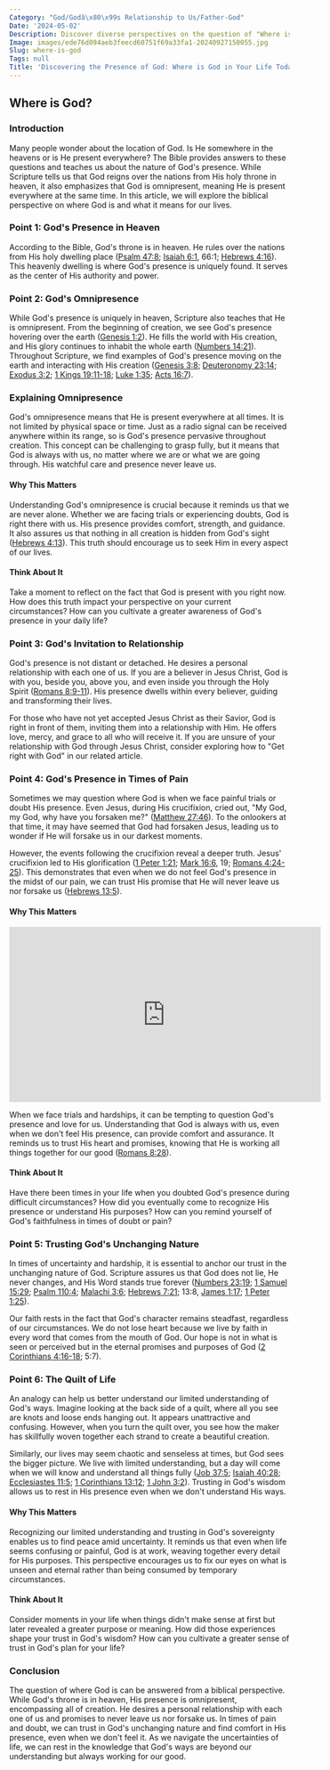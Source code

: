 ```yaml
---
Category: "God/Godâ\x80\x99s Relationship to Us/Father-God"
Date: '2024-05-02'
Description: Discover diverse perspectives on the question of "Where is God?" Explore various beliefs and interpretations in this thought-provoking article.
Image: images/ede76d094aeb3feecd60751f69a33fa1-20240927150055.jpg
Slug: where-is-god
Tags: null
Title: 'Discovering the Presence of God: Where is God in Your Life Today?'
---
```


## Where is God?

### Introduction

Many people wonder about the location of God. Is He somewhere in the heavens or is He present everywhere? The Bible provides answers to these questions and teaches us about the nature of God's presence. While Scripture tells us that God reigns over the nations from His holy throne in heaven, it also emphasizes that God is omnipresent, meaning He is present everywhere at the same time. In this article, we will explore the biblical perspective on where God is and what it means for our lives.

### Point 1: God's Presence in Heaven

According to the Bible, God's throne is in heaven. He rules over the nations from His holy dwelling place ([Psalm 47:8](https://www.bibleref.com/Psalm/47/Psalm-47-8.html); [Isaiah 6:1](https://www.bibleref.com/Isaiah/6/Isaiah-6-1.html), 66:1; [Hebrews 4:16](https://www.bibleref.com/Hebrews/4/Hebrews-4-16.html)). This heavenly dwelling is where God's presence is uniquely found. It serves as the center of His authority and power.

### Point 2: God's Omnipresence

While God's presence is uniquely in heaven, Scripture also teaches that He is omnipresent. From the beginning of creation, we see God's presence hovering over the earth ([Genesis 1:2](https://www.bibleref.com/Genesis/1/Genesis-1-2.html)). He fills the world with His creation, and His glory continues to inhabit the whole earth ([Numbers 14:21](https://www.bibleref.com/Numbers/14/Numbers-14-21.html)). Throughout Scripture, we find examples of God's presence moving on the earth and interacting with His creation ([Genesis 3:8](https://www.bibleref.com/Genesis/3/Genesis-3-8.html); [Deuteronomy 23:14](https://www.bibleref.com/Deuteronomy/23/Deuteronomy-23-14.html); [Exodus 3:2](https://www.bibleref.com/Exodus/3/Exodus-3-2.html); [1 Kings 19:11-18](https://www.bibleref.com/1-Kings/19/1-Kings-19-11.html); [Luke 1:35](https://www.bibleref.com/Luke/1/Luke-1-35.html); [Acts 16:7](https://www.bibleref.com/Acts/16/Acts-16-7.html)).

### Explaining Omnipresence

God's omnipresence means that He is present everywhere at all times. It is not limited by physical space or time. Just as a radio signal can be received anywhere within its range, so is God's presence pervasive throughout creation. This concept can be challenging to grasp fully, but it means that God is always with us, no matter where we are or what we are going through. His watchful care and presence never leave us.

#### Why This Matters

Understanding God's omnipresence is crucial because it reminds us that we are never alone. Whether we are facing trials or experiencing doubts, God is right there with us. His presence provides comfort, strength, and guidance. It also assures us that nothing in all creation is hidden from God's sight ([Hebrews 4:13](https://www.bibleref.com/Hebrews/4/Hebrews-4-13.html)). This truth should encourage us to seek Him in every aspect of our lives.

#### Think About It

Take a moment to reflect on the fact that God is present with you right now. How does this truth impact your perspective on your current circumstances? How can you cultivate a greater awareness of God's presence in your daily life?

### Point 3: God's Invitation to Relationship

God's presence is not distant or detached. He desires a personal relationship with each one of us. If you are a believer in Jesus Christ, God is with you, beside you, above you, and even inside you through the Holy Spirit ([Romans 8:9-11](https://www.bibleref.com/Romans/8/Romans-8-9.html)). His presence dwells within every believer, guiding and transforming their lives.

For those who have not yet accepted Jesus Christ as their Savior, God is right in front of them, inviting them into a relationship with Him. He offers love, mercy, and grace to all who will receive it. If you are unsure of your relationship with God through Jesus Christ, consider exploring how to "Get right with God" in our related article.

### Point 4: God's Presence in Times of Pain

Sometimes we may question where God is when we face painful trials or doubt His presence. Even Jesus, during His crucifixion, cried out, "My God, my God, why have you forsaken me?" ([Matthew 27:46](https://www.bibleref.com/Matthew/27/Matthew-27-46.html)). To the onlookers at that time, it may have seemed that God had forsaken Jesus, leading us to wonder if He will forsake us in our darkest moments.

However, the events following the crucifixion reveal a deeper truth. Jesus' crucifixion led to His glorification ([1 Peter 1:21](https://www.bibleref.com/1-Peter/1/1-Peter-1-21.html); [Mark 16:6](https://www.bibleref.com/Mark/16/Mark-16-6.html), 19; [Romans 4:24-25](https://www.bibleref.com/Romans/4/Romans-4-24.html)). This demonstrates that even when we do not feel God's presence in the midst of our pain, we can trust His promise that He will never leave us nor forsake us ([Hebrews 13:5](https://www.bibleref.com/Hebrews/13/Hebrews-13-5.html)).

#### Why This Matters


<iframe width="560" height="315" src="https://www.youtube.com/embed/_ie9musGEqQ" frameborder="0" allow="autoplay; encrypted-media" allowfullscreen></iframe>


When we face trials and hardships, it can be tempting to question God's presence and love for us. Understanding that God is always with us, even when we don't feel His presence, can provide comfort and assurance. It reminds us to trust His heart and promises, knowing that He is working all things together for our good ([Romans 8:28](https://www.bibleref.com/Romans/8/Romans-8-28.html)).

#### Think About It

Have there been times in your life when you doubted God's presence during difficult circumstances? How did you eventually come to recognize His presence or understand His purposes? How can you remind yourself of God's faithfulness in times of doubt or pain?

### Point 5: Trusting God's Unchanging Nature

In times of uncertainty and hardship, it is essential to anchor our trust in the unchanging nature of God. Scripture assures us that God does not lie, He never changes, and His Word stands true forever ([Numbers 23:19](https://www.bibleref.com/Numbers/23/Numbers-23-19.html); [1 Samuel 15:29](https://www.bibleref.com/1-Samuel/15/1-Samuel-15-29.html); [Psalm 110:4](https://www.bibleref.com/Psalm/110/Psalm-110-4.html); [Malachi 3:6](https://www.bibleref.com/Malachi/3/Malachi-3-6.html); [Hebrews 7:21](https://www.bibleref.com/Hebrews/7/Hebrews-7-21.html); 13:8, [James 1:17](https://www.bibleref.com/James/1/James-1-17.html); [1 Peter 1:25](https://www.bibleref.com/1-Peter/1/1-Peter-1-25.html)).

Our faith rests in the fact that God's character remains steadfast, regardless of our circumstances. We do not lose heart because we live by faith in every word that comes from the mouth of God. Our hope is not in what is seen or perceived but in the eternal promises and purposes of God ([2 Corinthians 4:16-18](https://www.bibleref.com/2-Corinthians/4/2-Corinthians-4-16.html); 5:7).

### Point 6: The Quilt of Life

An analogy can help us better understand our limited understanding of God's ways. Imagine looking at the back side of a quilt, where all you see are knots and loose ends hanging out. It appears unattractive and confusing. However, when you turn the quilt over, you see how the maker has skillfully woven together each strand to create a beautiful creation.

Similarly, our lives may seem chaotic and senseless at times, but God sees the bigger picture. We live with limited understanding, but a day will come when we will know and understand all things fully ([Job 37:5](https://www.bibleref.com/Job/37/Job-37-5.html); [Isaiah 40:28](https://www.bibleref.com/Isaiah/40/Isaiah-40-28.html); [Ecclesiastes 11:5](https://www.bibleref.com/Ecclesiastes/11/Ecclesiastes-11-5.html); [1 Corinthians 13:12](https://www.bibleref.com/1-Corinthians/13/1-Corinthians-13-12.html); [1 John 3:2](https://www.bibleref.com/1-John/3/1-John-3-2.html)). Trusting in God's wisdom allows us to rest in His presence even when we don't understand His ways.

#### Why This Matters

Recognizing our limited understanding and trusting in God's sovereignty enables us to find peace amid uncertainty. It reminds us that even when life seems confusing or painful, God is at work, weaving together every detail for His purposes. This perspective encourages us to fix our eyes on what is unseen and eternal rather than being consumed by temporary circumstances.

#### Think About It

Consider moments in your life when things didn't make sense at first but later revealed a greater purpose or meaning. How did those experiences shape your trust in God's wisdom? How can you cultivate a greater sense of trust in God's plan for your life?

### Conclusion

The question of where God is can be answered from a biblical perspective. While God's throne is in heaven, His presence is omnipresent, encompassing all of creation. He desires a personal relationship with each one of us and promises to never leave us nor forsake us. In times of pain and doubt, we can trust in God's unchanging nature and find comfort in His presence, even when we don't feel it. As we navigate the uncertainties of life, we can rest in the knowledge that God's ways are beyond our understanding but always working for our good.